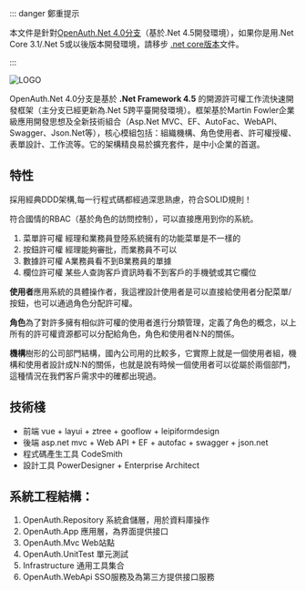 ::: danger 鄭重提示 

本文件是針對[OpenAuth.Net 4.0分支](https://gitee.com/yubaolee/OpenAuth.Net/tree/4.0/)（基於.Net 4.5開發環境），如果你是用.Net Core 3.1/.Net 5或以後版本開發環境，請移步 [.net core版本](/core)文件。

:::

![LOGO](https://gitee.com/uploads/images/2018/0425/163228_7077c3fd_362401.png "1.png")

OpenAuth.Net 4.0分支是基於 **.Net Framework 4.5** 的開源許可權工作流快速開發框架（主分支已經更新為.Net 5跨平臺開發環境）。框架基於Martin Fowler企業級應用開發思想及全新技術組合（Asp.Net MVC、EF、AutoFac、WebAPI、Swagger、Json.Net等），核心模組包括：組織機構、角色使用者、許可權授權、表單設計、工作流等。它的架構精良易於擴充套件，是中小企業的首選。

## 特性

採用經典DDD架構,每一行程式碼都經過深思熟慮，符合SOLID規則！

符合國情的RBAC（基於角色的訪問控制），可以直接應用到你的系統。

1. 菜單許可權  經理和業務員登陸系統擁有的功能菜單是不一樣的
1. 按鈕許可權  經理能夠審批，而業務員不可以
1. 數據許可權  A業務員看不到B業務員的單據
1. 欄位許可權  某些人查詢客戶資訊時看不到客戶的手機號或其它欄位

**使用者**應用系統的具體操作者，我這裡設計使用者是可以直接給使用者分配菜單/按鈕，也可以通過角色分配許可權。

**角色**為了對許多擁有相似許可權的使用者進行分類管理，定義了角色的概念，以上所有的許可權資源都可以分配給角色，角色和使用者N:N的關係。

**機構**樹形的公司部門結構，國內公司用的比較多，它實際上就是一個使用者組，機構和使用者設計成N:N的關係，也就是說有時候一個使用者可以從屬於兩個部門，這種情況在我們客戶需求中的確都出現過。

## 技術棧
* 前端 vue + layui + ztree + gooflow + leipiformdesign
* 後端 asp.net mvc + Web API + EF + autofac + swagger + json.net
* 程式碼產生工具 CodeSmith
* 設計工具 PowerDesigner + Enterprise Architect

## 系統工程結構：
1. OpenAuth.Repository 系統倉儲層，用於資料庫操作
1. OpenAuth.App 應用層，為界面提供接口
1. OpenAuth.Mvc Web站點
1. OpenAuth.UnitTest 單元測試
1. Infrastructure 通用工具集合
1. OpenAuth.WebApi SSO服務及為第三方提供接口服務


